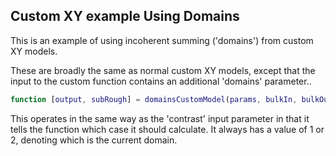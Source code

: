 ## Custom XY example Using Domains

This is an example of using incoherent summing ('domains') from custom 
XY models.

These are broadly the same as normal custom XY models, except that the
input to the custom function contains an additional 'domains' parameter..

``` matlab
function [output, subRough] = domainsCustomModel(params, bulkIn, bulkOut, contrast, domain)
```

This operates in the same way as the 'contrast' input parameter in that it
tells the function which case it should calculate. It always has a value 
of 1 or 2, denoting which is the current domain.
